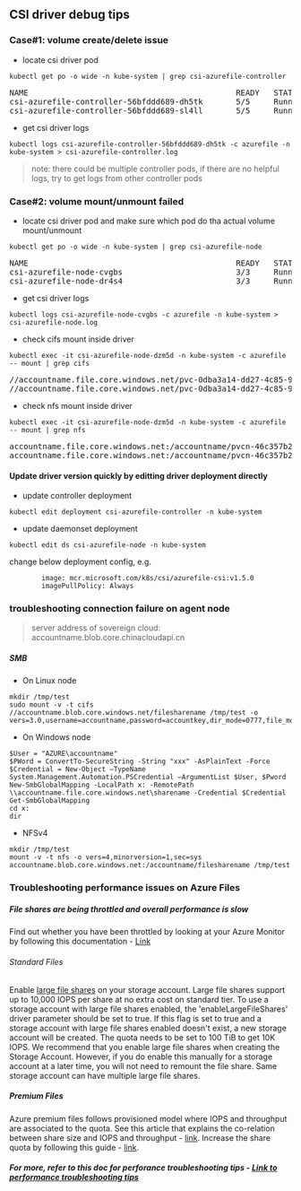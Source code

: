 ## CSI driver debug tips
### Case#1: volume create/delete issue
 - locate csi driver pod
```console
kubectl get po -o wide -n kube-system | grep csi-azurefile-controller
```
<pre>
NAME                                            READY   STATUS    RESTARTS   AGE     IP             NODE
csi-azurefile-controller-56bfddd689-dh5tk       5/5     Running   0          35s     10.240.0.19    k8s-agentpool-22533604-0
csi-azurefile-controller-56bfddd689-sl4ll       5/5     Running   0          35s     10.240.0.23    k8s-agentpool-22533604-1
</pre>

 - get csi driver logs
```console
kubectl logs csi-azurefile-controller-56bfddd689-dh5tk -c azurefile -n kube-system > csi-azurefile-controller.log
```
> note: there could be multiple controller pods, if there are no helpful logs, try to get logs from other controller pods

### Case#2: volume mount/unmount failed
 - locate csi driver pod and make sure which pod do tha actual volume mount/unmount
```console
kubectl get po -o wide -n kube-system | grep csi-azurefile-node
```
<pre>
NAME                                            READY   STATUS    RESTARTS   AGE     IP             NODE
csi-azurefile-node-cvgbs                        3/3     Running   0          7m4s    10.240.0.35    k8s-agentpool-22533604-1
csi-azurefile-node-dr4s4                        3/3     Running   0          7m4s    10.240.0.4     k8s-agentpool-22533604-0
</pre>

 - get csi driver logs
```console
kubectl logs csi-azurefile-node-cvgbs -c azurefile -n kube-system > csi-azurefile-node.log
```

 - check cifs mount inside driver
```console
kubectl exec -it csi-azurefile-node-dzm5d -n kube-system -c azurefile -- mount | grep cifs
```
<pre>
//accountname.file.core.windows.net/pvc-0dba3a14-dd27-4c85-9caf-7db566db621f on /var/lib/kubelet/plugins/kubernetes.io/csi/pv/pvc-0dba3a14-dd27-4c85-9caf-7db566db621f/globalmount type cifs (rw,relatime,vers=3.1.1,cache=strict,username=accountname,uid=0,forceuid,gid=0,forcegid,addr=20.150.50.136,file_mode=0777,dir_mode=0777,soft,persistenthandles,nounix,serverino,mapposix,mfsymlinks,rsize=1048576,wsize=1048576,bsize=1048576,echo_interval=60,actimeo=30)
//accountname.file.core.windows.net/pvc-0dba3a14-dd27-4c85-9caf-7db566db621f on /var/lib/kubelet/pods/7c7c539b-0a97-472f-bce1-27d7ab7bf3b6/volumes/kubernetes.io~csi/pvc-0dba3a14-dd27-4c85-9caf-7db566db621f/mount type cifs (rw,relatime,vers=3.1.1,cache=strict,username=accountname,uid=0,forceuid,gid=0,forcegid,addr=20.150.50.136,file_mode=0777,dir_mode=0777,soft,persistenthandles,nounix,serverino,mapposix,mfsymlinks,rsize=1048576,wsize=1048576,bsize=1048576,echo_interval=60,actimeo=30)
</pre>

 - check nfs mount inside driver
```console
kubectl exec -it csi-azurefile-node-dzm5d -n kube-system -c azurefile -- mount | grep nfs
```
<pre>
accountname.file.core.windows.net:/accountname/pvcn-46c357b2-333b-4c42-8a7f-2133023d6c48 on /var/lib/kubelet/plugins/kubernetes.io/csi/pv/pvc-46c357b2-333b-4c42-8a7f-2133023d6c48/globalmount type nfs4 (rw,relatime,vers=4.1,rsize=1048576,wsize=1048576,namlen=255,hard,proto=tcp,timeo=600,retrans=2,sec=sys,clientaddr=10.244.0.6,local_lock=none,addr=20.150.29.168)
accountname.file.core.windows.net:/accountname/pvcn-46c357b2-333b-4c42-8a7f-2133023d6c48 on /var/lib/kubelet/pods/7994e352-a4ee-4750-8cb4-db4fcf48543e/volumes/kubernetes.io~csi/pvc-46c357b2-333b-4c42-8a7f-2133023d6c48/mount type nfs4 (rw,relatime,vers=4.1,rsize=1048576,wsize=1048576,namlen=255,hard,proto=tcp,timeo=600,retrans=2,sec=sys,clientaddr=10.244.0.6,local_lock=none,addr=20.150.29.168)
</pre>

#### Update driver version quickly by editting driver deployment directly
 - update controller deployment
```console
kubectl edit deployment csi-azurefile-controller -n kube-system
```
 - update daemonset deployment
```console
kubectl edit ds csi-azurefile-node -n kube-system
```
change below deployment config, e.g.
```console
        image: mcr.microsoft.com/k8s/csi/azurefile-csi:v1.5.0
        imagePullPolicy: Always
```

### troubleshooting connection failure on agent node
> server address of sovereign cloud: accountname.blob.core.chinacloudapi.cn
##### SMB
 - On Linux node
```console
mkdir /tmp/test
sudo mount -v -t cifs //accountname.blob.core.windows.net/filesharename /tmp/test -o vers=3.0,username=accountname,password=accountkey,dir_mode=0777,file_mode=0777,cache=strict,actimeo=30
```

 - On Windows node
```console
$User = "AZURE\accountname"
$PWord = ConvertTo-SecureString -String "xxx" -AsPlainText -Force
$Credential = New-Object –TypeName System.Management.Automation.PSCredential –ArgumentList $User, $Pword
New-SmbGlobalMapping -LocalPath x: -RemotePath \\accountname.file.core.windows.net\sharename -Credential $Credential
Get-SmbGlobalMapping
cd x:
dir
```

 - NFSv4
 
```console
mkdir /tmp/test
mount -v -t nfs -o vers=4,minorversion=1,sec=sys accountname.blob.core.windows.net:/accountname/filesharename /tmp/test
```

### Troubleshooting performance issues on Azure Files

##### File shares are being throttled and overall performance is slow 
Find out whether you have been throttled by looking at your Azure Monitor by following this documentation - [Link](https://docs.microsoft.com/en-us/azure/storage/files/storage-troubleshooting-files-performance#cause-1-share-was-throttled)

###### Standard Files

Enable [large file shares](https://docs.microsoft.com/azure/storage/files/storage-files-how-to-create-large-file-share?tabs=azure-portal) on your storage account. Large file shares support up to 10,000 IOPS per share at no extra cost on standard tier. To use a storage account with large file shares enabled, the 'enableLargeFileShares' driver parameter should be set to true. If this flag is set to true and a storage account with large file shares enabled doesn't exist, a new storage account will be created. The quota needs to be set to 100 TiB to get 10K IOPS. We recommend that you enable large file shares when creating the Storage Account. However, if you do enable this manually for a storage account at a later time, you will not need to remount the file share. Same storage account can have multiple large file shares.

##### Premium Files
Azure premium files follows provisioned model where IOPS and throughput are associated to the quota. See this article that explains the co-relation between share size and IOPS and throughput - [link](https://docs.microsoft.com/azure/storage/files/understanding-billing#provisioned-model). Increase the share quota by following this guide - [link](https://github.com/kubernetes-sigs/azurefile-csi-driver/tree/master/deploy/example/resize).

##### For more, refer to this doc for perforance troubleshooting tips - [Link to performance troubleshooting tips](https://docs.microsoft.com/en-us/azure/storage/files/storage-troubleshooting-files-performance)
